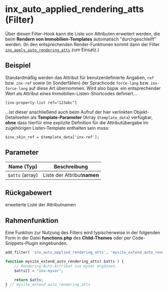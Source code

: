 # inx_auto_applied_rendering_atts (Filter)

Über diesen Filter-Hook kann die Liste von Attributen erweitert werden, die beim **Rendern von Immobilien-Templates** automatisch "durchgeschleift" werden. (In den entsprechenden Render-Funktionen kommt dann der Filter [`inx_apply_auto_rendering_atts`](filter-inx-apply-auto-rendering-atts) zum Einsatz.)

## Beispiel

Standardmäßig werden das Attribut für benutzerdefinierte Angaben, `ref` bzw. `inx-ref` sowie (in Sonderfällen) der Sprachcode `force-lang` bzw. `inx-force-lang` auf diese Art übernommen. Wird also bspw. ein entsprechender Wert als Attribut eines Immobilien-Listen-Shortcodes definiert...

`[inx-property-list ref="123abc"]`

...ist dieser anschließend auch beim Aufruf der hier verlinkten Objekt-Detailseiten als **Template-Parameter** (Array `$template_data`) verfügbar, **ohne** dass hierfür eine explizite Definition für die Attributübergabe im zugehörigen Listen-Template enthalten sein muss:

`$inx_skin_ref = $template_data['inx-ref'];`

## Parameter

| Name (Typ) | Beschreibung |
| ---------- | ------------ |
| `$atts` (array) | Liste der Attribut**namen** |

## Rückgabewert

erweiterte Liste der Attributnamen

## Rahmenfunktion

Eine Funktion zur Nutzung des Filters wird typischerweise in der folgenden Form in der Datei **functions.php** des **Child-Themes** oder per Code-Snippets-Plugin eingebunden.

```php
add_filter( 'inx_auto_applied_rendering_atts', 'mysite_extend_auto_rendering_atts' );

function mysite_extend_auto_rendering_atts( $atts ) {
	// Rendering-Auto-Attribut inx-myvar ergänzen.
	$atts[] = "inx-myvar";

	return $atts;
} // mysite_extend_auto_rendering_atts
```